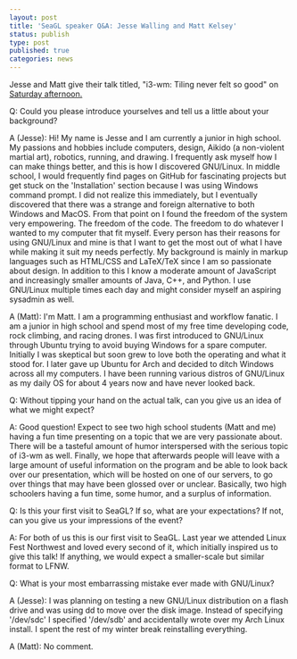 ```yaml
---
layout: post
title: 'SeaGL speaker Q&A: Jesse Walling and Matt Kelsey'
status: publish
type: post
published: true
categories: news
---
```


Jesse and Matt give their talk titled, "i3-wm: Tiling never felt so good" on [Saturday afternoon.](https://osem.seagl.org/conference/seagl2016/program/proposal/155)

Q: Could you please introduce yourselves and tell us a little about your background?
 
A (Jesse): Hi! My name is Jesse and I am currently a junior in high school. My passions and hobbies include computers, design, Aikido (a non-violent martial art), robotics, running, and drawing. I frequently ask myself how I can make things better, and this is how I discovered GNU/Linux. In middle school, I would frequently find pages on GitHub for fascinating projects but get stuck on the 'Installation' section because I was using Windows command prompt. I did not realize this immediately, but I eventually discovered that there was a strange and foreign alternative to both Windows and MacOS. From that point on I found the freedom of the system very empowering. The freedom of the code. The freedom to do whatever I wanted to my computer that fit myself. Every person has their reasons for using GNU/Linux and mine is that I want to get the most out of what I have while making it suit my needs perfectly. My background is mainly in markup languages such as HTML/CSS and LaTeX/TeX since I am so passionate about design. In addition to this I know a moderate amount of JavaScript and increasingly smaller amounts of Java, C++, and Python. I use GNU/Linux multiple times each day and might consider myself an aspiring sysadmin as well.

A (Matt): I'm Matt. I am a programming enthusiast and workflow fanatic. I am a junior in high school and spend most of my free time developing code, rock climbing, and racing drones. I was first introduced to GNU/Linux through Ubuntu trying to avoid buying Windows for a spare computer. Initially I was skeptical but soon grew to love both the operating and what it stood for. I later gave up Ubuntu for Arch and decided to ditch Windows across all my computers. I have been running various distros of GNU/Linux as my daily OS for about 4 years now and have never looked back.

Q: Without tipping your hand on the actual talk, can you give us an idea of what we might expect?

A: Good question! Expect to see two high school students (Matt and me) having a fun time presenting on a topic that we are very passionate about. There will be a tasteful amount of humor interspersed with the serious topic of i3-wm as well. Finally, we hope that afterwards people will leave with a large amount of useful information on the program and be able to look back over our presentation, which will be hosted on one of our servers, to go over things that may have been glossed over or unclear. Basically, two high schoolers having a fun time, some humor, and a surplus of information.
 
Q: Is this your first visit to SeaGL? If so, what are your expectations? If not, can you give us your impressions of the event?
 
A: For both of us this is our first visit to SeaGL. Last year we attended Linux Fest Northwest and loved every second of it, which initially inspired us to give this talk! If anything, we would expect a smaller-scale but similar format to LFNW. 

Q: What is your most embarrassing mistake ever made with GNU/Linux?
    
A (Jesse): I was planning on testing a new GNU/Linux distribution on a flash drive and was using dd to move over the disk image. Instead of specifying '/dev/sdc' I specified '/dev/sdb' and accidentally wrote over my Arch Linux install. I spent the rest of my winter break reinstalling everything.

A (Matt): No comment.
